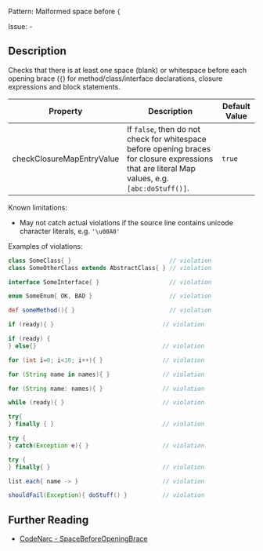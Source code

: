 Pattern: Malformed space before `{`

Issue: -

## Description

Checks that there is at least one space (blank) or whitespace before each opening brace (`{`) for method/class/interface declarations, closure expressions and block statements.

| **Property**              | **Description**                                                                                                                                 | **Default Value** |
| --- | --- | --- |
| checkClosureMapEntryValue | If `false`, then do not check for whitespace before opening braces for closure expressions that are literal Map values, e.g. `[abc:doStuff()]`. | `true`            |

Known limitations:

-   May not catch actual violations if the source line contains unicode character literals, e.g. `'\u00A0'`

Examples of violations:

``` groovy
class SomeClass{ }                            // violation
class SomeOtherClass extends AbstractClass{ } // violation

interface SomeInterface{ }                    // violation

enum SomeEnum{ OK, BAD }                      // violation

def someMethod(){ }                           // violation

if (ready){ }                               // violation

if (ready) {
} else{}                                    // violation

for (int i=0; i<10; i++){ }                 // violation

for (String name in names){ }               // violation

for (String name: names){ }                 // violation

while (ready){ }                            // violation

try{
} finally { }                               // violation

try {
} catch(Exception e){ }                     // violation

try {
} finally{ }                                // violation

list.each{ name -> }                        // violation

shouldFail(Exception){ doStuff() }          // violation
```

## Further Reading

* [CodeNarc - SpaceBeforeOpeningBrace](https://codenarc.github.io/CodeNarc/codenarc-rules-formatting.html#spacebeforeopeningbrace-rule)